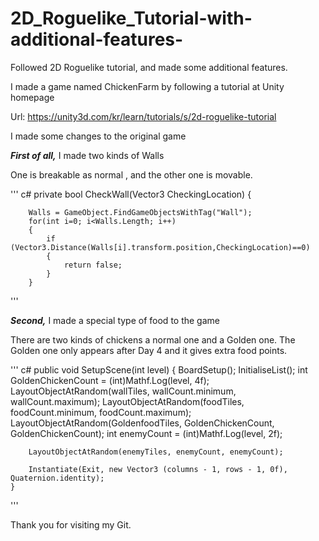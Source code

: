 # 2D_Roguelike_Tutorial-with-additional-features-
Followed 2D Roguelike tutorial, and made some additional features. 

I made a game named ChickenFarm by following a tutorial at Unity homepage

Url: 
https://unity3d.com/kr/learn/tutorials/s/2d-roguelike-tutorial

I made some changes to the original game

***First of all,*** I made two kinds of Walls

One is breakable as normal ,
and the other one is movable.


'''
c#
private bool CheckWall(Vector3 CheckingLocation)
    {
       
        Walls = GameObject.FindGameObjectsWithTag("Wall");
        for(int i=0; i<Walls.Length; i++)
        {
            if (Vector3.Distance(Walls[i].transform.position,CheckingLocation)==0)
            {
                return false;
            }
        }
'''



***Second,*** I made a special type of food to the game

There are two kinds of chickens a normal one and a Golden one.
The Golden one only appears after Day 4 and it gives extra food points. 



'''
c#
 public void SetupScene(int level)
    {
        BoardSetup();
        InitialiseList();
        int GoldenChickenCount = (int)Mathf.Log(level, 4f);
        LayoutObjectAtRandom(wallTiles, wallCount.minimum, wallCount.maximum);
        LayoutObjectAtRandom(foodTiles, foodCount.minimum, foodCount.maximum);
        LayoutObjectAtRandom(GoldenfoodTiles, GoldenChickenCount, GoldenChickenCount);
        int enemyCount = (int)Mathf.Log(level, 2f);
      
      
        LayoutObjectAtRandom(enemyTiles, enemyCount, enemyCount);
        
        Instantiate(Exit, new Vector3 (columns - 1, rows - 1, 0f), Quaternion.identity);
    }
'''

Thank you for visiting my Git. 
